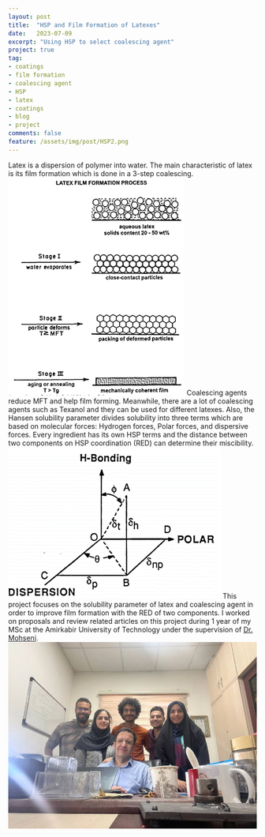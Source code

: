 ```yaml
---
layout: post
title:  "HSP and Film Formation of Latexes"
date:   2023-07-09
excerpt: "Using HSP to select coalescing agent"
project: true
tag:
- coatings 
- film formation
- coalescing agent
- HSP
- latex
- coatings
- blog
- project
comments: false
feature: /assets/img/post/HSP2.png
---
```

Latex is a dispersion of polymer into water. The main characteristic of latex is its film formation which is done in a 3-step coalescing. <br>
<img src="/assets/img/post/HSP1.png">
Coalescing agents reduce MFT and help film forming. Meanwhile, there are a lot of coalescing agents such as Texanol and they can be used for different latexes. Also, the Hansen solubility parameter divides solubility into three terms which are based on molecular forces: Hydrogen forces, Polar forces, and dispersive forces. Every ingredient has its own HSP terms and the distance between two components on HSP coordination (RED) can determine their miscibility. <br>
<img src="/assets/img/post/HSP3.png">
This project focuses on the solubility parameter of latex and coalescing agent in order to improve film formation with the RED of two components. I worked on proposals and review related articles on this project during 1 year of my MSc at the Amirkabir University of Technology under the supervision of <a href=" https://aut.ac.ir/cv/2327/Seyed%20MOHSEN%20MOHSENI"> Dr. Mohseni</a>.
<img src="/assets/img/post/HSP4.jfif">

